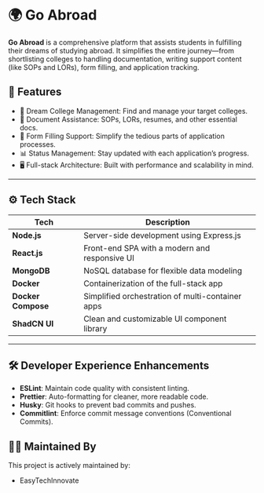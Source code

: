 # 🌍 Go Abroad

**Go Abroad** is a comprehensive platform that assists students in fulfilling their dreams of studying abroad. It simplifies the entire journey—from shortlisting colleges to handling documentation, writing support content (like SOPs and LORs), form filling, and application tracking.

## 🚀 Features

- 🎯 Dream College Management: Find and manage your target colleges.
- 📝 Document Assistance: SOPs, LORs, resumes, and other essential docs.
- 📑 Form Filling Support: Simplify the tedious parts of application processes.
- 📊 Status Management: Stay updated with each application’s progress.
- 🖥️ Full-stack Architecture: Built with performance and scalability in mind.

---

## ⚙️ Tech Stack

| Tech              | Description                                     |
|-------------------|-------------------------------------------------|
| **Node.js**       | Server-side development using Express.js        |
| **React.js**      | Front-end SPA with a modern and responsive UI   |
| **MongoDB**       | NoSQL database for flexible data modeling       |
| **Docker**        | Containerization of the full-stack app          |
| **Docker Compose**| Simplified orchestration of multi-container apps|
| **ShadCN UI**     | Clean and customizable UI component library     |

---

## 🛠 Developer Experience Enhancements

- **ESLint**: Maintain code quality with consistent linting.
- **Prettier**: Auto-formatting for cleaner, more readable code.
- **Husky**: Git hooks to prevent bad commits and pushes.
- **Commitlint**: Enforce commit message conventions (Conventional Commits).

## 👨‍💻 Maintained By

This project is actively maintained by:

- EasyTechInnovate
